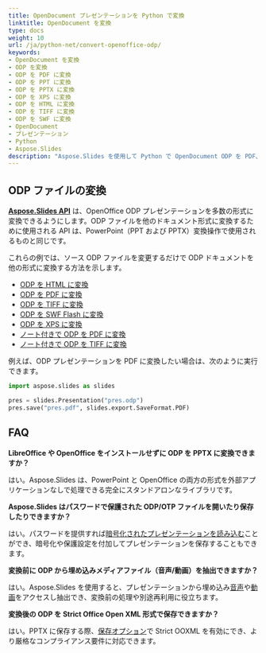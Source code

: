 ```yaml
---
title: OpenDocument プレゼンテーションを Python で変換
linktitle: OpenDocument を変換
type: docs
weight: 10
url: /ja/python-net/convert-openoffice-odp/
keywords:
- OpenDocument を変換
- ODP を変換
- ODP を PDF に変換
- ODP を PPT に変換
- ODP を PPTX に変換
- ODP を XPS に変換
- ODP を HTML に変換
- ODP を TIFF に変換
- ODP を SWF に変換
- OpenDocument
- プレゼンテーション
- Python
- Aspose.Slides
description: "Aspose.Slides を使用して Python で OpenDocument ODP を PDF、PPT、PPTX、XPS、HTML、TIFF、または SWF に変換します。コード例、高忠実度、バッチ変換、カスタマイズが可能です。"
---
```


## **ODP ファイルの変換**

[**Aspose.Slides API**](https://products.aspose.com/slides/python-net/) は、OpenOffice ODP プレゼンテーションを多数の形式に変換できるようにします。ODP ファイルを他のドキュメント形式に変換するために使用される API は、PowerPoint（PPT および PPTX）変換操作で使用されるものと同じです。

これらの例では、ソース ODP ファイルを変更するだけで ODP ドキュメントを他の形式に変換する方法を示します。

- [ODP を HTML に変換](/slides/ja/python-net/convert-powerpoint-ppt-and-pptx-to-html/)
- [ODP を PDF に変換](/slides/ja/python-net/convert-powerpoint-ppt-and-pptx-to-pdf/)
- [ODP を TIFF に変換](/slides/ja/python-net/convert-powerpoint-to-tiff/)
- [ODP を SWF Flash に変換](/slides/ja/python-net/convert-powerpoint-ppt-and-pptx-to-swf-flash/)
- [ODP を XPS に変換](/slides/ja/python-net/convert-powerpoint-ppt-and-pptx-to-microsoft-xps-document/)
- [ノート付きで ODP を PDF に変換](/slides/ja/python-net/convert-powerpoint-ppt-and-pptx-to-pdf-with-notes/)
- [ノート付きで ODP を TIFF に変換](/slides/ja/python-net/convert-powerpoint-ppt-and-pptx-to-tiff-with-notes/)

例えば、ODP プレゼンテーションを PDF に変換したい場合は、次のように実行できます。

```py
import aspose.slides as slides

pres = slides.Presentation("pres.odp")
pres.save("pres.pdf", slides.export.SaveFormat.PDF)
```

## **FAQ**

**LibreOffice や OpenOffice をインストールせずに ODP を PPTX に変換できますか？**

はい。Aspose.Slides は、PowerPoint と OpenOffice の両方の形式を外部アプリケーションなしで処理できる完全にスタンドアロンなライブラリです。

**Aspose.Slides はパスワードで保護された ODP/OTP ファイルを開いたり保存したりできますか？**

はい。パスワードを提供すれば[暗号化されたプレゼンテーションを読み込む](/slides/ja/python-net/password-protected-presentation/)ことができ、暗号化や保護設定を付加してプレゼンテーションを保存することもできます。

**変換前に ODP から埋め込みメディアファイル（音声/動画）を抽出できますか？**

はい。Aspose.Slides を使用すると、プレゼンテーションから埋め込み[音声](/slides/ja/python-net/audio-frame/)や[動画](/slides/ja/python-net/video-frame/)をアクセスし抽出でき、変換前の処理や別途再利用に役立ちます。

**変換後の ODP を Strict Office Open XML 形式で保存できますか？**

はい。PPTX に保存する際、[保存オプション](https://reference.aspose.com/slides/python-net/aspose.slides.export/pptxoptions/)で Strict OOXML を有効にでき、より厳格なコンプライアンス要件に対応できます。